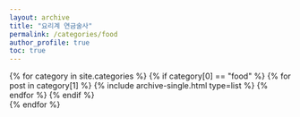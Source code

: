 ```yaml
---
layout: archive
title: "요리계 연금술사"
permalink: /categories/food
author_profile: true
toc: true
---
```


{% for category in site.categories %}
  {% if category[0] == "food" %}
    {% for post in category[1] %}
      {% include archive-single.html type=list %}
    {% endfor %}
  {% endif %}  
{% endfor %}